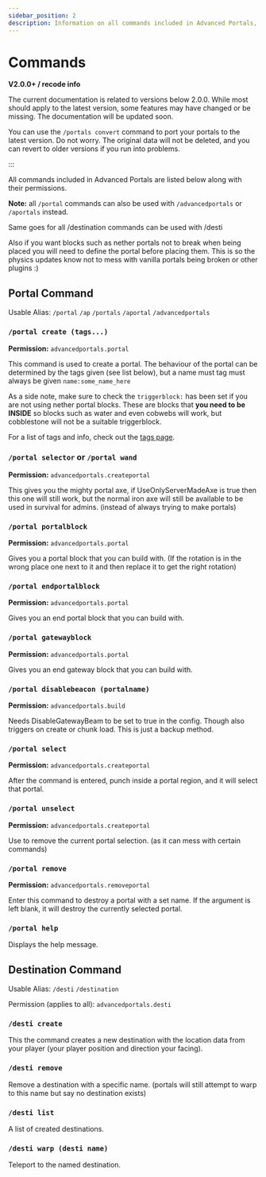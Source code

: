 ```yaml
---
sidebar_position: 2
description: Information on all commands included in Advanced Portals, including usage and permissions.
---
```


# Commands

**V2.0.0+ / recode info**

The current documentation is related to versions below 2.0.0. While most should apply to the latest version, some features may have changed or be missing.
The documentation will be updated soon.

You can use the `/portals convert` command to port your portals to the latest version. Do not worry. The original data will not be deleted, and you can revert to older versions if you run into problems.

:::

All commands included in Advanced Portals are listed below along with their permissions.

**Note:** all `/portal` commands can also be used with `/advancedportals` or `/aportals` instead.

Same goes for all /destination commands can be used with /desti

Also if you want blocks such as nether portals not to break when being placed you will need to define the portal before placing them. This is so the physics updates know not to mess with vanilla portals being broken or other plugins :)


## Portal Command
Usable Alias: `/portal` `/ap` `/portals` `/aportal` `/advancedportals`

### `/portal create (tags...)`

**Permission:** `advancedportals.portal`

This command is used to create a portal. The behaviour of the portal can be determined by the tags given (see list below), but a name must tag must always be given `name:some_name_here`


As a side note, make sure to check the `triggerblock:` has been set if you are not using nether portal blocks. These are blocks that **you need to be INSIDE** so blocks such as water and even cobwebs will work, but cobblestone will not be a suitable triggerblock.

For a list of tags and info, check out the [tags page](./portal-tags.md).

### `/portal selector` or `/portal wand`

**Permission:** `advancedportals.createportal`

This gives you the mighty portal axe, if UseOnlyServerMadeAxe is true then this one will still work, but the normal iron axe will still be available to be used in survival for admins. (instead of always trying to make portals)

### `/portal portalblock`

**Permission:** `advancedportals.portal`

Gives you a portal block that you can build with. (If the rotation is in the wrong place one next to it and then replace it to get the right rotation)

### `/portal endportalblock`

**Permission:** `advancedportals.portal`

Gives you an end portal block that you can build with.

### `/portal gatewayblock`

**Permission:** `advancedportals.portal`

Gives you an end gateway block that you can build with.

### `/portal disablebeacon (portalname)`

**Permission:** `advancedportals.build`

Needs DisableGatewayBeam to be set to true in the config. Though also triggers on create or chunk load. This is just a backup method.

### `/portal select`

**Permission:** `advancedportals.createportal`

After the command is entered, punch inside a portal region, and it will select that portal.

### `/portal unselect`

**Permission:** `advancedportals.createportal`

Use to remove the current portal selection. (as it can mess with certain commands)

### `/portal remove`

**Permission:** `advancedportals.removeportal`

Enter this command to destroy a portal with a set name. If the argument is left blank, it will destroy the currently selected portal.

### `/portal help`

Displays the help message.

## Destination Command

Usable Alias: `/desti` `/destination`

Permission (applies to all): `advancedportals.desti`

### `/desti create`

This the command creates a new destination with the location data from your player (your player position and direction your facing).

### `/desti remove`

Remove a destination with a specific name. (portals will still attempt to warp to this name but say no destination exists)

### `/desti list`

A list of created destinations.

### `/desti warp (desti name)`

Teleport to the named destination.
